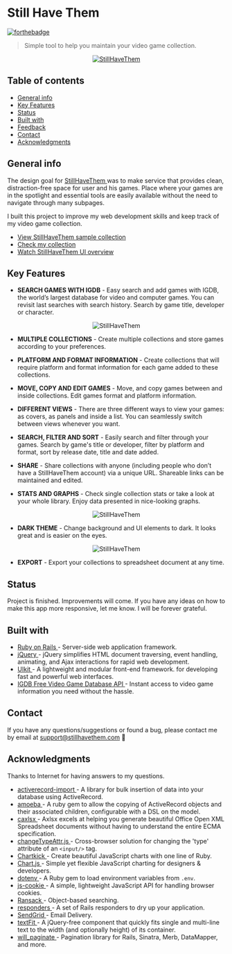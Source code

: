 # Still Have Them

[![forthebadge](https://forthebadge.com/images/badges/made-with-ruby.svg)](https://forthebadge.com)

> Simple tool to help you maintain your video game collection.

<p align="center">
  <a href="https://www.stillhavethem.com">
    <img alt="StillHaveThem" title="StillHaveThem" src="https://i.imgur.com/sMH24RC.png">
  </a>
</p>

## Table of contents
* [General info](#general-info)
* [Key Features](#key-features)
* [Status](#status)
* [Built with](#built-with)
* [Feedback](#feedback)
* [Contact](#contact)
* [Acknowledgments](#acknowledgments)

## General info
The design goal for [ StillHaveThem ](https://www.stillhavethem.com) was to make service that provides clean, distraction-free space for user and his games. Place where your games are in the spotlight and essential tools are easily available without the need to navigate through many subpages.

I built this project to improve my web development skills and keep track of my video game collection.

* [ View StillHaveThem sample collection ](https://www.stillhavethem.com/shared/samplecollection)
* [ Check my collection ](https://www.stillhavethem.com)
* [ Watch StillHaveThem UI overview ](https://www.youtube.com/watch?v=7m3zqULVAsA)

## Key Features
* **SEARCH GAMES WITH IGDB** - Easy search and add games with IGDB, the world’s largest database for video and computer games. You can revisit last searches with search history. Search by game title, developer or character.

<p align="center">
    <img alt="StillHaveThem" title="StillHaveThem" src="https://i.imgur.com/fx7TJgE.png">
</p>

* **MULTIPLE COLLECTIONS** - Create multiple collections and store games according to your preferences.

* **PLATFORM AND FORMAT INFORMATION** - Create collections that will require platform and format information for each game added to these collections.

* **MOVE, COPY AND EDIT GAMES** - Move, and copy games between and inside collections. Edit games format and platform information.

* **DIFFERENT VIEWS** - There are three different ways to view your games: as covers, as panels and inside a list. You can seamlessly switch between views whenever you want.

* **SEARCH, FILTER AND SORT** - Easily search and filter through your games. Search by game's title or developer, filter by platform and format, sort by release date, title and date added.

* **SHARE** - Share collections with anyone (including people who don’t have a StillHaveThem account) via a unique URL. Shareable links can be maintained and edited.

* **STATS AND GRAPHS** - Check single collection stats or take a look at your whole library. Enjoy data presented in nice-looking graphs.

<p align="center">
    <img alt="StillHaveThem" title="StillHaveThem" src="https://i.imgur.com/s2A0Cyx.png">
</p>

* **DARK THEME** - Change background and UI elements to dark. It looks great and is easier on the eyes.

<p align="center">
    <img alt="StillHaveThem" title="StillHaveThem" src="https://i.imgur.com/y7ZgsVt.png">
</p>

* **EXPORT** - Export your collections to spreadsheet document at any time.

## Status
Project is finished. Improvements will come.
If you have any ideas on how to make this app more responsive, let me know. I will be forever grateful.

## Built with
* [ Ruby on Rails ](https://rubyonrails.org) - Server-side web application framework.
* [ jQuery ](https://jquery.com) - jQuery simplifies HTML document traversing, event handling, animating, and Ajax interactions for rapid web development.
* [ UIkit ](https://getuikit.com) - A lightweight and modular front-end framework.
for developing fast and powerful web interfaces.
* [ IGDB Free Video Game Database API ](https://api.igdb.com/?gclid=CjwKCAjw_MnmBRAoEiwAPRRWW6AhgyyZFod6rI-o-UyXokH6N0tRh8BNrjy_BDDOr2PpF2o6lUGNnhoCXvoQAvD_BwE) - Instant access to video game information you need without the hassle.

## Contact
If you have any questions/suggestions or found a bug, please contact me by email at support@stillhavethem.com
:vulcan_salute:

## Acknowledgments
Thanks to Internet for having answers to my questions.
* [ activerecord-import ](https://github.com/zdennis/activerecord-import) - A library for bulk insertion of data into your database using ActiveRecord.
* [ amoeba ](https://github.com/amoeba-rb/amoeba) - A ruby gem to allow the copying of ActiveRecord objects and their associated children, configurable with a DSL on the model.
* [ caxlsx ](https://github.com/caxlsx/caxlsx) - Axlsx excels at helping you generate beautiful Office Open XML Spreadsheet documents without having to understand the entire ECMA specification.
* [ changeTypeAttr.js ](https://gist.github.com/bminer/3559343) - Cross-browser solution for changing the 'type' attribute of an `<input/>` tag.
* [ Chartkick ](https://chartkick.com) - Create beautiful JavaScript charts with one line of Ruby.
* [ Chart.js ](https://www.chartjs.org) - Simple yet flexible JavaScript charting for designers & developers.
* [ dotenv ](https://github.com/bkeepers/dotenv) - A Ruby gem to load environment variables from `.env`.
* [ js-cookie ](https://github.com/js-cookie/js-cookie) - A simple, lightweight JavaScript API for handling browser cookies.
* [ Ransack ](https://github.com/activerecord-hackery/ransack) - Object-based searching.
* [ responders ](https://github.com/heartcombo/responders) - A set of Rails responders to dry up your application.
* [ SendGrid ](https://sendgrid.com) - Email Delivery.
* [ textFit ](https://github.com/STRML/textFit) - A jQuery-free component that quickly fits single and multi-line text to the width (and optionally height) of its container.
* [ will_paginate ](https://github.com/mislav/will_paginate) - Pagination library for Rails, Sinatra, Merb, DataMapper, and more.

